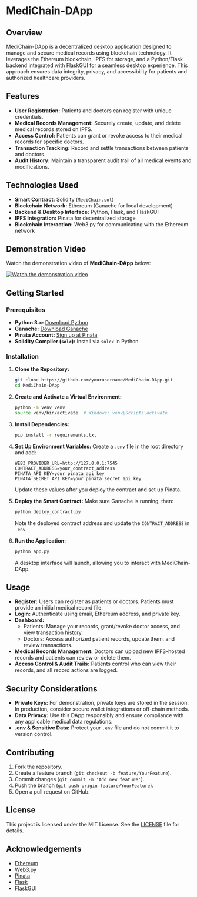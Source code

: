 # MediChain-DApp

## Overview
MediChain-DApp is a decentralized desktop application designed to manage and secure medical records using blockchain technology. It leverages the Ethereum blockchain, IPFS for storage, and a Python/Flask backend integrated with FlaskGUI for a seamless desktop experience. This approach ensures data integrity, privacy, and accessibility for patients and authorized healthcare providers.

## Features
- **User Registration:** Patients and doctors can register with unique credentials.
- **Medical Records Management:** Securely create, update, and delete medical records stored on IPFS.
- **Access Control:** Patients can grant or revoke access to their medical records for specific doctors.
- **Transaction Tracking:** Record and settle transactions between patients and doctors.
- **Audit History:** Maintain a transparent audit trail of all medical events and modifications.

## Technologies Used
- **Smart Contract:** Solidity (`MediChain.sol`)
- **Blockchain Network:** Ethereum (Ganache for local development)
- **Backend & Desktop Interface:** Python, Flask, and FlaskGUI
- **IPFS Integration:** Pinata for decentralized storage
- **Blockchain Interaction:** Web3.py for communicating with the Ethereum network

## Demonstration Video
Watch the demonstration video of **MediChain-DApp** below:

[![Watch the demonstration video](http://img.youtube.com/vi/your-video-id/0.jpg)](https://www.youtube.com/watch?v=your-video-id)

## Getting Started

### Prerequisites
- **Python 3.x:** [Download Python](https://www.python.org/downloads/)
- **Ganache:** [Download Ganache](https://trufflesuite.com/ganache/)
- **Pinata Account:** [Sign up at Pinata](https://pinata.cloud/)
- **Solidity Compiler (`solc`):** Install via `solcx` in Python

### Installation

1. **Clone the Repository:**
    ```bash
    git clone https://github.com/yourusername/MediChain-DApp.git
    cd MediChain-DApp
    ```

2. **Create and Activate a Virtual Environment:**
    ```bash
    python -m venv venv
    source venv/bin/activate  # Windows: venv\Scripts\activate
    ```

3. **Install Dependencies:**
    ```bash
    pip install -r requirements.txt
    ```

4. **Set Up Environment Variables:**
    Create a `.env` file in the root directory and add:
    ```
    WEB3_PROVIDER_URL=http://127.0.0.1:7545
    CONTRACT_ADDRESS=your_contract_address
    PINATA_API_KEY=your_pinata_api_key
    PINATA_SECRET_API_KEY=your_pinata_secret_api_key
    ```
    Update these values after you deploy the contract and set up Pinata.

5. **Deploy the Smart Contract:**
    Make sure Ganache is running, then:
    ```bash
    python deploy_contract.py
    ```
    Note the deployed contract address and update the `CONTRACT_ADDRESS` in `.env`.

6. **Run the Application:**
    ```bash
    python app.py
    ```
    A desktop interface will launch, allowing you to interact with MediChain-DApp.

## Usage
- **Register:** Users can register as patients or doctors. Patients must provide an initial medical record file.
- **Login:** Authenticate using email, Ethereum address, and private key.
- **Dashboard:** 
  - Patients: Manage your records, grant/revoke doctor access, and view transaction history.
  - Doctors: Access authorized patient records, update them, and review transactions.
- **Medical Records Management:** Doctors can upload new IPFS-hosted records and patients can review or delete them.
- **Access Control & Audit Trails:** Patients control who can view their records, and all record actions are logged.

## Security Considerations
- **Private Keys:** For demonstration, private keys are stored in the session. In production, consider secure wallet integrations or off-chain methods.
- **Data Privacy:** Use this DApp responsibly and ensure compliance with any applicable medical data regulations.
- **.env & Sensitive Data:** Protect your `.env` file and do not commit it to version control.

## Contributing
1. Fork the repository.
2. Create a feature branch (`git checkout -b feature/YourFeature`).
3. Commit changes (`git commit -m 'Add new feature'`).
4. Push the branch (`git push origin feature/YourFeature`).
5. Open a pull request on GitHub.

## License
This project is licensed under the MIT License. See the [LICENSE](LICENSE) file for details.

## Acknowledgements
- [Ethereum](https://ethereum.org/)
- [Web3.py](https://web3py.readthedocs.io/)
- [Pinata](https://pinata.cloud/)
- [Flask](https://flask.palletsprojects.com/)
- [FlaskGUI](https://github.com/ClimenteA/flaskwebgui)
